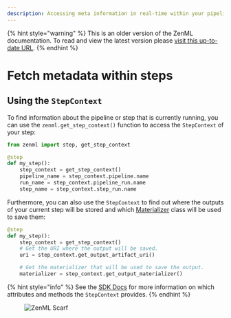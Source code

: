 ```yaml
---
description: Accessing meta information in real-time within your pipeline.
---
```


{% hint style="warning" %}
This is an older version of the ZenML documentation. To read and view the latest version please [visit this up-to-date URL](https://docs.zenml.io).
{% endhint %}


# Fetch metadata within steps

## Using the `StepContext`

To find information about the pipeline or step that is currently running, you can use the `zenml.get_step_context()` function to access the `StepContext` of your step:

```python
from zenml import step, get_step_context

@step
def my_step():
    step_context = get_step_context()
    pipeline_name = step_context.pipeline.name
    run_name = step_context.pipeline_run.name
    step_name = step_context.step_run.name
```

Furthermore, you can also use the `StepContext` to find out where the outputs of your current step will be stored and which [Materializer](../handle-data-artifacts/handle-custom-data-types.md) class will be used to save them:

```python
@step
def my_step():
    step_context = get_step_context()
    # Get the URI where the output will be saved.
    uri = step_context.get_output_artifact_uri()

    # Get the materializer that will be used to save the output.
    materializer = step_context.get_output_materializer() 
```

{% hint style="info" %}
See the [SDK Docs](https://sdkdocs.zenml.io/latest/core\_code\_docs/core-new/#zenml.steps.step\_context.StepContext) for more information on which attributes and methods the `StepContext` provides.
{% endhint %}

<figure><img src="https://static.scarf.sh/a.png?x-pxid=f0b4f458-0a54-4fcd-aa95-d5ee424815bc" alt="ZenML Scarf"><figcaption></figcaption></figure>
